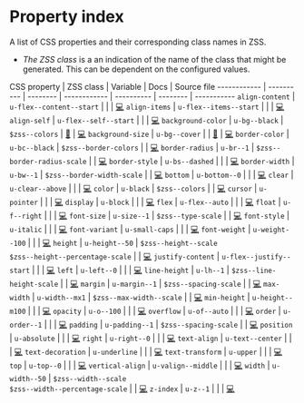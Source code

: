 # Property index

A list of CSS properties and their corresponding class names in ZSS.

* _The ZSS class_ is a an indication of the name of the class that might be generated. This can be dependent on the configured values.

CSS property | ZSS class  | Variable | Docs | Source file
------------ | ---------- | -------- | ------------ | ---------- | -------- | -----------
`align-content` | `u-flex--content--start` | | | [💻](../docs/src/utilities/_flex.scss)
`align-items` | `u-flex--items--start` | | | [💻](../docs/src/utilities/_flex.scss)
`align-self` | `u-flex--self--start` | | | [💻](../docs/src/utilities/_flex.scss)
`background-color` | `u-bg--black` | `$zss--colors` | [📜](docs/theming/colors.md) | [💻](../docs/src/utilities/_background-color.scss)
`background-size` | `u-bg--cover` | | [📜](docs/theming/backgrounds.md) | [💻](../docs/src/utilities/_background-size.scss)
`border-color` | `u-bc--black` | `$zss--border-colors` | | [💻](../docs/src/utilities/_border-color.scss)
`border-radius` | `u-br--1` | `$zss--border-radius-scale` | | [💻](../docs/src/utilities/_border-radius.scss)
`border-style` | `u-bs--dashed` | | | [💻](../docs/src/utilities/_border-style.scss)
`border-width` | `u-bw--1` | `$zss--border-width-scale` | | [💻](../docs/src/utilities/_border-width.scss)
`bottom` | `u-bottom--0` | | | [💻](../docs/src/utilities/_position.scss)
`clear` | `u-clear--above` | | | [💻](../docs/src/utilities/_clear.scss)
`color` | `u-black` | `$zss--colors` | | [💻](../docs/src/utilities/_color.scss)
`cursor` | `u-pointer` | | | [💻](../docs/src/utilities/_cursor.scss)
`display` | `u-block` | | | [💻](../docs/src/utilities/_display.scss)
`flex` | `u-flex--auto` | | | [💻](../docs/src/utilities/_flex.scss)
`float` | `u-f--right` | | | [💻](../docs/src/utilities/_float.scss)
`font-size` | `u-size--1` | `$zss--type-scale` | | [💻](../docs/src/utilities/_font-size.scss)
`font-style` | `u-italic` | | | [💻](../docs/src/utilities/_font-style.scss)
`font-variant` | `u-small-caps` | | | [💻](../docs/src/utilities/_font-variant.scss)
`font-weight` | `u-weight--100` | | | [💻](../docs/src/utilities/_font-weight.scss)
`height` | `u-height--50` | `$zss--height--scale`<br>`$zss--height--percentage-scale` | | [💻](../docs/src/utilities/_font-weight.scss)
`justify-content` | `u-flex--justify--start` | | | [💻](../docs/src/utilities/_flex.scss)
`left` | `u-left--0` | | | [💻](../docs/src/utilities/_position.scss)
`line-height` | `u-lh--1` | `$zss--line-height-scale` | | [💻](../docs/src/utilities/_line-height.scss)
`margin` | `u-margin--1` | `$zss--spacing-scale` | | [💻](../docs/src/utilities/_margin.scss)
`max-width` | `u-width--mx1` | `$zss--max-width--scale` | | [💻](../docs/src/utilities/_max-width.scss)
`min-height` | `u-height--m100` | | | [💻](../docs/src/utilities/_min-height.scss)
`opacity` | `u-o--100` | | | [💻](../docs/src/utilities/_opacity.scss)
`overflow` | `u-of--auto` | | | [💻](../docs/src/utilities/_overflow.scss)
`order` | `u-order--1` | | | [💻](../docs/src/utilities/_flex.scss)
`padding` | `u-padding--1` | `$zss--spacing-scale` | | [💻](../docs/src/utilities/_padding.scss)
`position` | `u-absolute` | | | [💻](../docs/src/utilities/_position.scss)
`right` | `u-right--0` | | | [💻](../docs/src/utilities/_position.scss)
`text-align` | `u-text--center` | | | [💻](../docs/src/utilities/_text-align.scss)
`text-decoration` | `u-underline` | | | [💻](../docs/src/utilities/_text-decoration.scss)
`text-transform` | `u-upper` | | | [💻](../docs/src/utilities/_text-transform.scss)
`top` | `u-top--0` | | | [💻](../docs/src/utilities/_position.scss)
`vertical-align` | `u-valign--middle` | | | [💻](../docs/src/utilities/_vertical-align.scss)
`width` | `u-width--50` | `$zss--width--scale`<br>`$zss--width--percentage-scale` | | [💻](../docs/src/utilities/_width.scss)
`z-index` | `u-z--1` | | | [💻](../docs/src/utilities/_z-index.scss)
